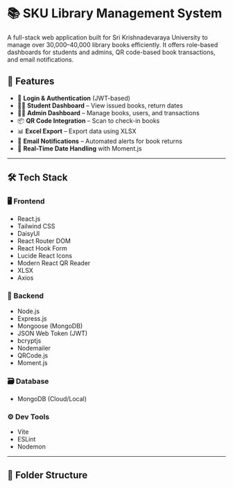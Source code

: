 # 📚 SKU Library Management System

A full-stack web application built for Sri Krishnadevaraya University to manage over 30,000–40,000 library books efficiently. It offers role-based dashboards for students and admins, QR code-based book transactions, and email notifications.

## 🚀 Features

- 🔐 **Login & Authentication** (JWT-based)
- 🧑‍🎓 **Student Dashboard** – View issued books, return dates
- 🧑‍💼 **Admin Dashboard** – Manage books, users, and transactions
- 📦 **QR Code Integration** – Scan to check-in books
- 📊 **Excel Export** – Export data using XLSX
- 📧 **Email Notifications** – Automated alerts for book returns
- 📅 **Real-Time Date Handling** with Moment.js

---

## 🛠️ Tech Stack

### 🖥️ Frontend
- React.js
- Tailwind CSS
- DaisyUI
- React Router DOM
- React Hook Form
- Lucide React Icons
- Modern React QR Reader
- XLSX
- Axios

### 🔧 Backend
- Node.js
- Express.js
- Mongoose (MongoDB)
- JSON Web Token (JWT)
- bcryptjs
- Nodemailer
- QRCode.js
- Moment.js

### 🗃️ Database
- MongoDB (Cloud/Local)

### ⚙️ Dev Tools
- Vite
- ESLint
- Nodemon

---

## 📂 Folder Structure

